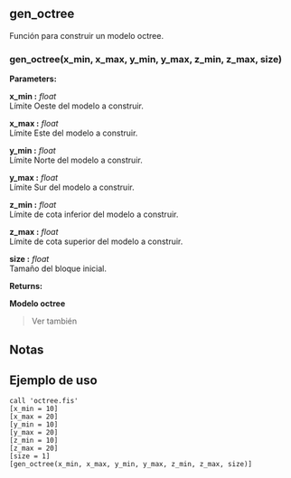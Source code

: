 ## gen_octree

Función para construir un modelo octree. 

<!-- panels:start -->

<!-- div:title-panel -->

### gen_octree(x_min, x_max, y_min, y_max, z_min, z_max, size)

<!-- div:left-panel -->

**Parameters:**

<!-- div:right-panel -->

**x_min :** *float*  
Límite Oeste del modelo a construir.

**x_max :** *float*  
Límite Este del modelo a construir.

**y_min :** *float*  
Límite Norte del modelo a construir.

**y_max :** *float*    
Límite Sur del modelo a construir.

**z_min :** *float*  
Límite de cota inferior del modelo a construir.

**z_max :** *float*  
Límite de cota superior del modelo a construir.

**size :** *float*  
Tamaño del bloque inicial.

<!-- div:left-panel -->

**Returns:**

<!-- div:right-panel -->

**Modelo octree**

<!-- panels:end -->

> Ver también

## Notas

## Ejemplo de uso

```
call 'octree.fis'
[x_min = 10]
[x_max = 20]
[y_min = 10]
[y_max = 20]
[z_min = 10]
[z_max = 20]
[size = 1]
[gen_octree(x_min, x_max, y_min, y_max, z_min, z_max, size)]
```